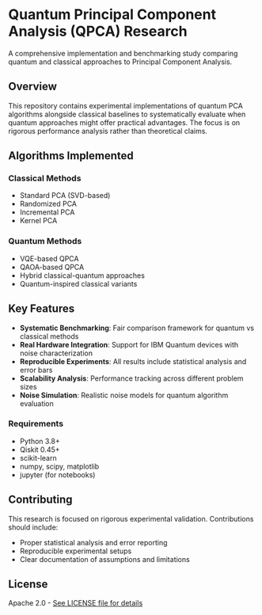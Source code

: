 # Quantum Principal Component Analysis (QPCA) Research

A comprehensive implementation and benchmarking study comparing quantum and classical approaches to Principal Component Analysis.

## Overview

This repository contains experimental implementations of quantum PCA algorithms alongside classical baselines to systematically evaluate when quantum approaches might offer practical advantages. The focus is on rigorous performance analysis rather than theoretical claims.

## Algorithms Implemented

### Classical Methods
- Standard PCA (SVD-based)
- Randomized PCA
- Incremental PCA
- Kernel PCA

### Quantum Methods  
- VQE-based QPCA
- QAOA-based QPCA
- Hybrid classical-quantum approaches
- Quantum-inspired classical variants

## Key Features

- **Systematic Benchmarking**: Fair comparison framework for quantum vs classical methods
- **Real Hardware Integration**: Support for IBM Quantum devices with noise characterization
- **Reproducible Experiments**: All results include statistical analysis and error bars
- **Scalability Analysis**: Performance tracking across different problem sizes
- **Noise Simulation**: Realistic noise models for quantum algorithm evaluation

### Requirements
- Python 3.8+
- Qiskit 0.45+
- scikit-learn
- numpy, scipy, matplotlib
- jupyter (for notebooks)

## Contributing

This research is focused on rigorous experimental validation. Contributions should include:
- Proper statistical analysis and error reporting
- Reproducible experimental setups
- Clear documentation of assumptions and limitations

## License

Apache 2.0 - <a href='LICENSE'>See LICENSE file for details</a>
